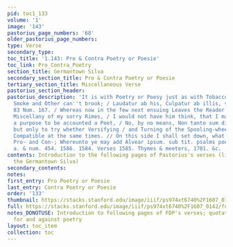 ```yaml
---
pid: toc1_133
volume: '1'
image: '143'
pastorius_page_numbers: '68'
older_pastorius_page_numbers:
type: Verse
secondary_type:
toc_title: '1.143: Pro & Contra Poetry or Poesie'
toc_link: Pro_Contra_Poetry
section_title: Germantown Silva
secondary_section_title: Pro & Contra Poetry or Poesie
tertiary_section_title: Miscellaneous Verse
pastorius_section_header:
pastorius_description: 'It is with Poetry or Poesy just as with Tobacco, which Some
  Smoke and Other can''t brook; / Laudatur ab his, Culpatur ab illis, vide infrà pag.
  83 Num. 167. / Whereas now in the few next ensuing Leaves the Reader will find a
  Miscellany of my sorry Rimes, / I would not have him think, that I made them with
  a purpose to be accounted a Poet, / No, by no means, Non tanto sum dignus honore;
  but only to try whether Versifying / and Turning of the Spooling-wheel were things
  Compatible at the same times. // On this side I shall set down, what''s alledg''d
  Pro- and Con-; Whereunto ye may add Alvear ipsum. sub tit. psalms poesie & poets,
  a. & num. 454. 1586. 1584. Verses 1585. Thymes & meeters, 1701. &c. '
contents: Introduction to the following pages of Pastorius's verses (likely including
  the Germantown Silva)
secondary_contents:
notes:
first_entry: Pro Poetry or Poesie
last_entry: Contra Poetry or Poesie
order: '133'
thumbnail: https://stacks.stanford.edu/image/iiif/ps974xt6740%2F1607_0142/full/100,/0/default.jpg
full: https://stacks.stanford.edu/image/iiif/ps974xt6740%2F1607_0142/full/full/0/default.jpg
notes_DONOTUSE: Introduction to following pages of FDP's verses; quotations arguing
  for and against poetry
layout: toc_item
collection: toc
---
```

